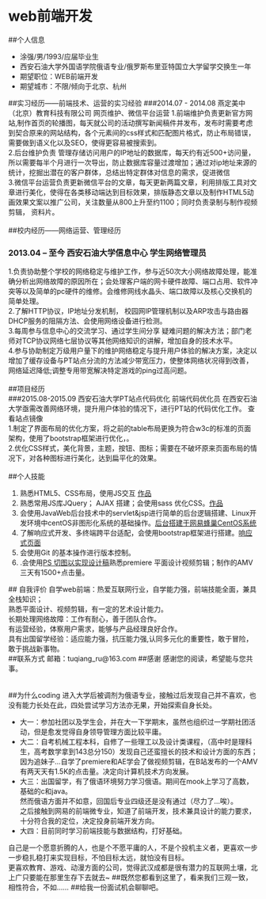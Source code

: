 # web前端开发
##个人信息
<ul>
		<li>涂强/男/1993/应届毕业生</li>
		<li>西安石油大学外国语学院俄语专业/俄罗斯布里亚特国立大学留学交换生一年</li>
		<li>期望职位：WEB前端开发</li>
		<li>期望城市：不限/倾向于北京、杭州</li>
</ul>

##实习经历——前端技术、运营的实习经验
###2014.07 - 2014.08  燕定美中（北京）教育科技有限公司  网页维护、微信平台运营
1.前端维护负责更新官方网站,制作首页的轮播图，每天就公司的活动撰写新闻稿件并发布，发布时需要考虑到契合原来的网站结构，各个元素间的css样式和匹配图片格式，防止布局错误，需要做到语义化以及SEO，使得更容易被搜索到。<br>
2.后台维护负责 管理存储访问用户的IP地址的数据库，每天约有近500+访问量，所以需要每半个月进行一次导出，防止数据库容量过渡增加；通过对ip地址来源的统计，挖掘出潜在的客户群体，总结出特定群体对信息的需求，促进微信<br>
3.微信平台运营负责更新微信平台的文章，每天更新两篇文章，利用排版工具对文章进行美化，使得在各类移动端达到目标效果，排版静态文章以及制作HTML5动画效果文案以推广公司，关注数量从800上升至约1100；同时负责录制与制作视频剪辑， 资料片。<br>
<br>
##校内经历——网络运营、管理经历
### 2013.04 – 至今  西安石油大学信息中心	学生网络管理员
1.负责协助整个学校的网络稳定与维护工作，参与近50次大小网络故障处理，能准确分析出网络故障的原因所在；会处理客户端的网卡硬件故障、端口占用、软件冲突等以及简单的pc硬件的维修。会维修网线水晶头、端口故障以及核心交换机的简单处理。<br>
2.了解HTTP协议，IP地址分发机制，  校园网IP管理机制以及ARP攻击与路由器DHCP服务的阻隔方法、会使用网络设备进行检测。<br>
3.每周参与信息中心的交流学习、通过学生间分享 疑难问题的解决方法；部门老师对TCP协议网络七层协议等其他网络知识的讲解，增加自身的技术水平。<br>
4.参与协助制定万级用户量下的维护网络稳定与提升用户体验的解决方案，决定以增加了缓存设备与PT站点分流的方法减少带宽压力，使整体网络状况得到改善，网络延迟降低;调整专用带宽解决特定游戏的ping过高问题。<br>
<br>
##项目经历	
###2015.08-2015.09	西安石油大学PT站点代码优化	前端代码优化员
在西安石油大学亟需改善网络环境，提升用户体验的情况下，进行PT站的代码优化工作。<a href="https://youlitu.github.io/Project/XSYUPT/XSYPTindex.html"></a> 查看站点镜像<br>
1.制定了界面布局的优化方案，将之前的table布局更换为符合w3c的标准的页面架构，使用了bootstrap框架进行优化，。<br>
2.优化CSS样式，美化背景，主题，按钮、图标；需要在不破坏原来页面布局的情况下，对各种图标进行美化，达到扁平化的效果。<br>
<br>
##个人技能
<ol>
		<li>熟悉HTML5、CSS布局，使用JS交互  <a href="https://youlitu.github.io/Project/javaScriptFor12/javascriptFor12-index.html">作品</a></li>
		<li>熟悉常用JS库JQuery； AJAX 搭建；会使用sass 优化CSS。<a href="https://youlitu.github.io/">作品</a></li>
		<li>会使用JavaWeb后台技术中的servlet&jsp进行简单的后台逻辑搭建、Linux开发环境中centOS非图形化系统的基础操作。<a href="https://youlitu.github.io/Project/module/moduleTestIndex.html">后台搭建于网易蜂巢CentOS系统</a></li>
		<li>了解响应式开发、多终端跨平台适配，会使用bootstrap框架进行搭建。<a href="https://youlitu.github.io/Project/Gitify/PeojectGitify.html">响应式页面</a></li>
		<li>会使用Git 的基本操作进行版本控制。</li>
		<li>.会使用<a href="https://youlitu.github.io/Project/caso/casoIndex.html ">PS 切图以实现设计稿</a>熟悉premiere 平面设计视频剪辑；制作的AMV三天有1500+点击量。</li>
</ol>
## 自我评价	
自学web前端：热爱互联网行业，自学能力强，前端技能全面，兼具全栈知识；<br>
熟悉平面设计、视频剪辑，有一定的艺术设计能力。<br>
长期处理网络故障：工作有耐心，善于团队合作。<br>
有运营经验，体察用户需求，能够与产品经理良好合作。<br>
具有出国留学经验：适应能力强，抗压能力强,认同多元化的重要性，敢于冒险，敢于挑战新事物。<br>
##联系方式
邮箱：tuqiang_ru@163.com
##感谢
感谢您的阅读，希望能与您共事。
<br><br><br>
##为什么coding
进入大学后被调剂为俄语专业，接触过后发现自己并不喜欢，也没有能力长处在此，四处尝试学习方法亦无果，开始探索自身长处。
	<ul>
		<li>大一：参加社团以及学生会，并在大一下学期末，虽然也组织过一学期社团活动，但是愈发觉得自身领导管理方面比较平庸。</li>
		<li>大二：自考机械工程本科，自修了一些理工以及设计类课程，（高中时是理科生，高考数学拿到143总分150）发现自己还蛮擅长的技术和设计方面的东西；<br>因为追妹子...自学了premiere和AE学会了做视频剪辑，在B站发布的一个AMV有两天天有1.5K的点击量。决定向计算机技术方向发展。</li>
		<li>大三：出国留学，有了俄语环境努力学习俄语。期间在mook上学习了高数，基础的c和java。<br>然而俄语方面并不如意，回国后专业四级还是没有通过（尽力了...唉）。<br>之后接触到网易的前端微专业，知道了前端开发，技术兼具设计的能力要求，十分符合我的定位，决定投身前端开发方向。</li>
		<li>大四：目前同时学习前端技能与数据结构，打好基础。</li>
	</ul>

自己是一个愿意折腾的人，也是个不愿平庸的人，不是个投机主义者，更喜欢一步一步稳扎稳打来实现目标，不怕目标太远，就怕没有目标。
<br>更喜欢教育、游戏、动漫方面的公司，觉得武汉成都是很有潜力的互联网土壤，北上广只要能在那里生存下去就去~
##既然您都看到这里了，看来我们三观一致，相性符合，不如……
##给我一份面试机会聊聊吧。
